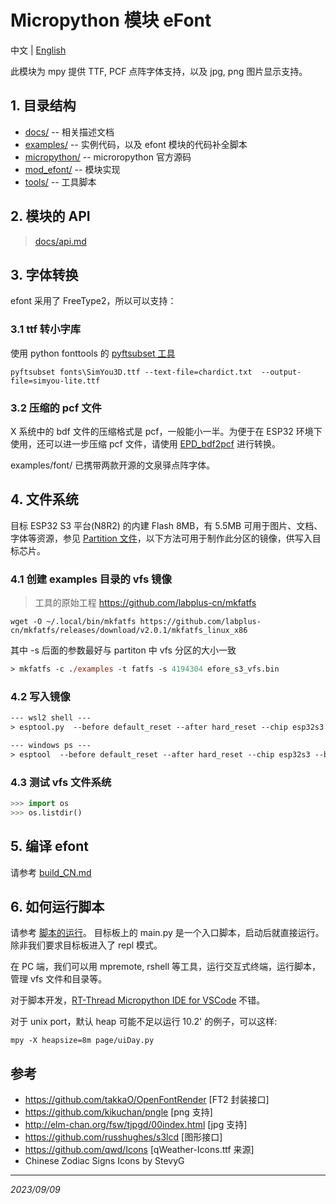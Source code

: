 # Micropython 模块 eFont

中文 | [English](README.md)

此模块为 mpy 提供 TTF, PCF 点阵字体支持，以及 jpg, png 图片显示支持。

## 1. 目录结构

- [docs/](docs/) -- 相关描述文档
- [examples/](examples/) -- 实例代码，以及 efont 模块的代码补全脚本
- [micropython/](micropython/) -- microropython 官方源码
- [mod_efont/](mod_efont/) -- 模块实现
- [tools/](tools/) -- 工具脚本

## 2. 模块的 API
> [docs/api.md](docs/api.md) 

## 3. 字体转换
efont 采用了 FreeType2，所以可以支持：

### 3.1 ttf 转小字库
使用 python fonttools 的 [pyftsubset 工具](https://fonttools.readthedocs.io/en/latest/subset/index.html)
```shell
pyftsubset fonts\SimYou3D.ttf --text-file=chardict.txt  --output-file=simyou-lite.ttf
```

### 3.2 压缩的 pcf 文件
X 系统中的 bdf 文件的压缩格式是 pcf，一般能小一半。为便于在 ESP32 环境下使用，还可以进一步压缩 pcf 文件，请使用 [EPD_bdf2pcf](https://github.com/dotnfc/EPD_bdf2pcf) 进行转换。

examples/font/ 已携带两款开源的文泉驿点阵字体。

## 4. 文件系统
目标 ESP32 S3 平台(N8R2) 的内建 Flash 8MB，有 5.5MB 可用于图片、文档、字体等资源，参见 [Partition 文件](mod_efont/boards/EFORE_S3/partitions-8MiB.csv)，以下方法可用于制作此分区的镜像，供写入目标芯片。

### 4.1 创建 examples 目录的 vfs 镜像
> 工具的原始工程 https://github.com/labplus-cn/mkfatfs

```
wget -O ~/.local/bin/mkfatfs https://github.com/labplus-cn/mkfatfs/releases/download/v2.0.1/mkfatfs_linux_x86 
```

其中 -s 后面的参数最好与 partiton 中 vfs 分区的大小一致

```ps
> mkfatfs -c ./examples -t fatfs -s 4194304 efore_s3_vfs.bin 
```

### 4.2 写入镜像
```ps
--- wsl2 shell ---
> esptool.py  --before default_reset --after hard_reset --chip esp32s3 --baud 921600 --port /dev/ttyACM0 write_flash -z 0x290000 efore_s3_vfs.bin

--- windows ps ---
> esptool  --before default_reset --after hard_reset --chip esp32s3 --baud 921600 --port com6 write_flash -z 0x290000 efore_s3_vfs.bin
```

### 4.3 测试 vfs 文件系统
```python
>>> import os
>>> os.listdir()
```

## 5. 编译 efont
请参考 [build_CN.md](docs/build_CN.md)

## 6. 如何运行脚本
请参考 [脚本的运行](https://docs.micropython.org/en/latest/pyboard/tutorial/script.html)。 目标板上的 main.py 是一个入口脚本，启动后就直接运行。除非我们要求目标板进入了 repl 模式。

在 PC 端，我们可以用 mpremote, rshell 等工具，运行交互式终端，运行脚本，管理 vfs 文件和目录等。

对于脚本开发，[RT-Thread Micropython IDE for VSCode](https://marketplace.visualstudio.com/items?itemName=RT-Thread.rt-thread-micropython) 不错。

对于 unix port，默认 heap 可能不足以运行 10.2' 的例子，可以这样:

```shell
mpy -X heapsize=8m page/uiDay.py
```


## 参考
- https://github.com/takkaO/OpenFontRender [FT2 封装接口]
- https://github.com/kikuchan/pngle [png 支持]
- http://elm-chan.org/fsw/tjpgd/00index.html [jpg 支持]
- https://github.com/russhughes/s3lcd [图形接口]
- https://github.com/qwd/Icons [qWeather-Icons.ttf 来源]
- Chinese Zodiac Signs Icons by StevyG

<hr>

*2023/09/09*
